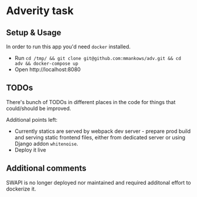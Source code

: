 # Adverity task

## Setup & Usage
In order to run this app you'd need `docker` installed.

- Run `cd /tmp/ && git clone git@github.com:mmankows/adv.git && cd adv && docker-compose up`
- Open http://localhost:8080

## TODOs
There's bunch of TODOs in different places in the code for things that could/should be improved.

Additional points left:
- Currently statics are served by webpack dev server - 
prepare prod build and serving static frontend files, 
either from dedicated server or using Django addon `whitenoise`.
- Deploy it live

## Additional comments
SWAPI is no longer deployed nor maintained and required additonal effort to dockerize it.
